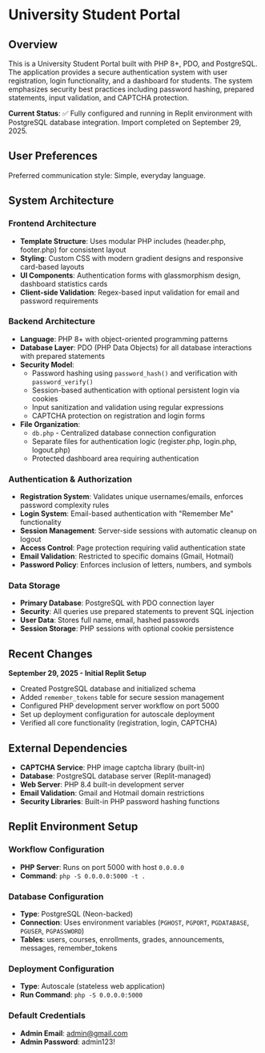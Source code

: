 # University Student Portal

## Overview

This is a University Student Portal built with PHP 8+, PDO, and PostgreSQL. The application provides a secure authentication system with user registration, login functionality, and a dashboard for students. The system emphasizes security best practices including password hashing, prepared statements, input validation, and CAPTCHA protection.

**Current Status**: ✅ Fully configured and running in Replit environment with PostgreSQL database integration. Import completed on September 29, 2025.

## User Preferences

Preferred communication style: Simple, everyday language.

## System Architecture

### Frontend Architecture
- **Template Structure**: Uses modular PHP includes (header.php, footer.php) for consistent layout
- **Styling**: Custom CSS with modern gradient designs and responsive card-based layouts
- **UI Components**: Authentication forms with glassmorphism design, dashboard statistics cards
- **Client-side Validation**: Regex-based input validation for email and password requirements

### Backend Architecture
- **Language**: PHP 8+ with object-oriented programming patterns
- **Database Layer**: PDO (PHP Data Objects) for all database interactions with prepared statements
- **Security Model**: 
  - Password hashing using `password_hash()` and verification with `password_verify()`
  - Session-based authentication with optional persistent login via cookies
  - Input sanitization and validation using regular expressions
  - CAPTCHA protection on registration and login forms
- **File Organization**:
  - `db.php` - Centralized database connection configuration
  - Separate files for authentication logic (register.php, login.php, logout.php)
  - Protected dashboard area requiring authentication

### Authentication & Authorization
- **Registration System**: Validates unique usernames/emails, enforces password complexity rules
- **Login System**: Email-based authentication with "Remember Me" functionality
- **Session Management**: Server-side sessions with automatic cleanup on logout
- **Access Control**: Page protection requiring valid authentication state
- **Email Validation**: Restricted to specific domains (Gmail, Hotmail)
- **Password Policy**: Enforces inclusion of letters, numbers, and symbols

### Data Storage
- **Primary Database**: PostgreSQL with PDO connection layer
- **Security**: All queries use prepared statements to prevent SQL injection
- **User Data**: Stores full name, email, hashed passwords
- **Session Storage**: PHP sessions with optional cookie persistence

## Recent Changes

**September 29, 2025 - Initial Replit Setup**
- Created PostgreSQL database and initialized schema
- Added `remember_tokens` table for secure session management
- Configured PHP development server workflow on port 5000
- Set up deployment configuration for autoscale deployment
- Verified all core functionality (registration, login, CAPTCHA)

## External Dependencies

- **CAPTCHA Service**: PHP image captcha library (built-in)
- **Database**: PostgreSQL database server (Replit-managed)
- **Web Server**: PHP 8.4 built-in development server
- **Email Validation**: Gmail and Hotmail domain restrictions
- **Security Libraries**: Built-in PHP password hashing functions

## Replit Environment Setup

### Workflow Configuration
- **PHP Server**: Runs on port 5000 with host `0.0.0.0`
- **Command**: `php -S 0.0.0.0:5000 -t .`

### Database Configuration
- **Type**: PostgreSQL (Neon-backed)
- **Connection**: Uses environment variables (`PGHOST`, `PGPORT`, `PGDATABASE`, `PGUSER`, `PGPASSWORD`)
- **Tables**: users, courses, enrollments, grades, announcements, messages, remember_tokens

### Deployment Configuration
- **Type**: Autoscale (stateless web application)
- **Run Command**: `php -S 0.0.0.0:5000`

### Default Credentials
- **Admin Email**: admin@gmail.com
- **Admin Password**: admin123!